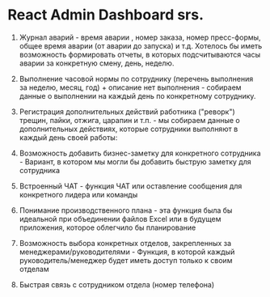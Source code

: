 # React Admin Dashboard srs.
1. Журнал аварий - время аварии , номер заказа, номер пресс-формы, общее время аварии (от аварии до запуска) и т.д. Хотелось бы иметь возможность формировать отчеты, в которых подсчитываются часы аварии за конкретную смену, день, неделю.

2. Выполнение часовой нормы по сотруднику (перечень выполнения за неделю, месяц, год) + описание  нет выполнения - собираем данные о выполнении на каждый день по конкретному сотруднику.

3. Регистрация дополнительных действий работника ("реворк") трещин, пайки, отжига, царапин и т.п. - мы собираем данные о дополнительных действиях, которые сотрудники выполняют в каждый день своей работы:

4. Возможность добавить бизнес-заметку для конкретного сотрудника - Вариант, в котором мы могли бы добавить быструю заметку для сотрудника

5. Встроенный ЧАТ - функция ЧАТ или оставление сообщения для конкретного лидера или команды

6. Понимание производственного плана - эта функция была бы идеальной при объединении файлов Excel или в будущем приложения, которое облегчило бы планирование

7. Возможность выбора конкретных отделов, закрепленных за менеджерами/руководителями - Функция, в которой каждый руководитель/менеджер будет иметь доступ только к своим отделам

8. Быстрая связь с сотрудником отдела (номер телефона)